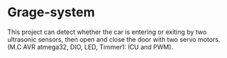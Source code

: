 # Grage-system
This project can detect whether the car is entering or exiting by two ultrasonic sensors, then open and  close the door with two servo motors. (M.C AVR atmega32, DIO, LED, Timmer1: ICU and PWM).
